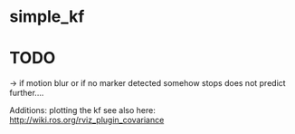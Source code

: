 # simple_kf


# TODO
-> if motion blur or if no marker detected somehow stops does not predict further....


Additions:
plotting the kf see also here: http://wiki.ros.org/rviz_plugin_covariance